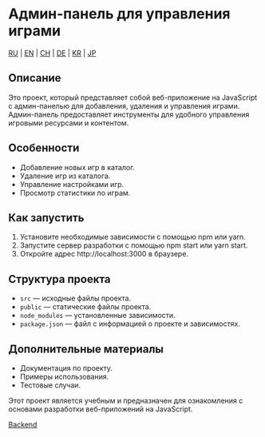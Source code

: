 # Админ-панель для управления играми

[RU](/README.md) | [EN](docs/README_EN.md) | [CH](docs/README_CH.md) | [DE](docs/README_DE.md) | [KR](docs/README_KR.md) | [JP](docs/README_JP.md)

## Описание

Это проект, который представляет собой веб-приложение на JavaScript с админ-панелью для добавления, удаления и управления играми. Админ-панель предоставляет инструменты для удобного управления игровыми ресурсами и контентом.

## Особенности

* Добавление новых игр в каталог.
* Удаление игр из каталога.
* Управление настройками игр.
* Просмотр статистики по играм.

## Как запустить

1. Установите необходимые зависимости с помощью npm или yarn.
2. Запустите сервер разработки с помощью npm start или yarn start.
3. Откройте адрес http://localhost:3000 в браузере.

## Структура проекта

* `src` — исходные файлы проекта.
* `public` — статические файлы проекта.
* `node_modules` — установленные зависимости.
* `package.json` — файл с информацией о проекте и зависимостях.

## Дополнительные материалы

* Документация по проекту.
* Примеры использования.
* Тестовые случаи.

Этот проект является учебным и предназначен для ознакомления с основами разработки веб-приложений на JavaScript.

[Backend](https://pindie-backend-yatklngy.nomoredomainswork.ru)
